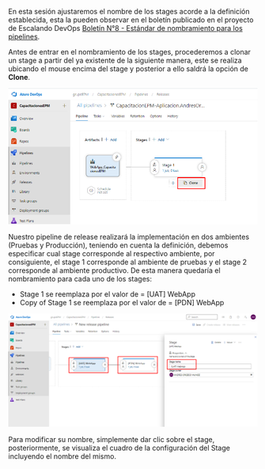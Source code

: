 En esta sesión ajustaremos el nombre de los stages acorde a la definición establecida, esta la pueden observar en el boletín publicado en el proyecto de Escalando DevOps [Boletín N°8 - Estándar de nombramiento para los pipelines](https://dev.azure.com/grupoepm/EscalandoDevOpsEPM/_wiki/wikis/EscalandoDevOpsEPM.wiki/742/Bolet%C3%ADn-N%C2%B08-Est%C3%A1ndar-de-nombramiento-para-los-pipelines).

Antes de entrar en el nombramiento de los stages, procederemos a clonar un stage a partir del ya existente de la siguiente manera, este se realiza ubicando el mouse encima del stage y posterior a ello saldrá la opción de **Clone**.

![clonar-stage](./assets/clonar-stage.png)

Nuestro pipeline de release realizará la implementación en dos ambientes (Pruebas y Producción), teniendo en cuenta la definición, debemos especificar cual stage corresponde al respectivo ambiente, por consiguiente, el stage 1 corresponde al ambiente de pruebas y el stage 2 corresponde al ambiente productivo. De esta manera quedaría el nombramiento para cada uno de los stages: 

- Stage 1 se reemplaza por el valor de = [UAT] WebApp
- Copy of Stage 1 se reemplaza por el valor de = [PDN] WebApp

![nombre-stages](./assets/nombre-stages.png)

Para modificar su nombre, simplemente dar clic sobre el stage, posteriormente, se visualiza el cuadro de la configuración del Stage incluyendo el nombre del mismo.